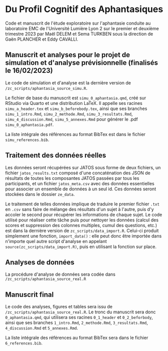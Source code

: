 # Du Profil Cognitif des Aphantasiques

Code et manuscrit de l'étude exploratoire sur l'aphantasie conduite au laboratoire EMC de l'Université Lumière Lyon 2 sur le premier et deuxième trimestre 2023 par Maël DELEM et Sema TURKBEN sous la direction de Gaën PLANCHER et Eddy CAVALLI.

## Manuscrit et analyses pour le projet de simulation et d'analyse prévisionnelle (finalisés le 16/02/2023)

Le code de simulation et d'analyse est la dernière version de `/zc_scripts/aphantasia_source_simu.R`. 

Le fichier de base du manuscrit est `simu_0_aphantasia.qmd`, créé sur RStudio via Quarto et une distribution LaTeX. Il appelle ses racines `simu_a_header.tex` et `simu_b_beforebody.tex`, ainsi que ses branches `simu_1_intro.Rmd`, `simu_2_methode.Rmd`, `simu_3_resultats.Rmd`, `simu_4_discussion.Rmd`, `simu_5_annexes.Rmd` pour générer le .pdf `simu_0_aphantasia.pdf`.

La liste intégrale des références au format BibTex est dans le fichier `simu_references.bib`.

## Traitement des données réelles

Les données seront récupérées sur JATOS sous forme de deux fichiers, un fichier `jatos_results.txt` composé d'une concaténation des JSON de résultats de toutes les composantes JATOS passées par tous les participants, et un fichier `jatos_meta.csv` avec des données essentielles pour associer un ensemble de données à un seul id. Ces données seront stockées dans le dossier `ze_data`.

Le traitement de telles données implique de traduire le premier fichier `.txt` en `.csv` sans faire de mélange des résultats d'un sujet à l'autre, puis d'y accoler le second pour récupérer les informations de chaque sujet. Le code utilisé pour réaliser cette tâche puis pour nettoyer les données (calcul des scores et suppression des colonnes multiples, cumul des questions, etc.) est dans la dernière version de `zc_scripts/data_import.R`. Celui-ci produit simplement une fonction, `import_data()` : elle peut donc être importée dans n'importe quel autre script d'analyse en appelant `source(zc_scripts/data_import.R)`, puis en utilisant la fonction sur place.

## Analyses de données

La procédure d'analyse de données sera codée dans `/zc_scripts/aphantasia_source_real.R`

## Manuscrit final

Le code des analyses, figures et tables sera issu de `/zc_scripts/aphantasia_source_real.R`. Le tronc du manuscrit sera donc `0_aphantasia.qmd`, qui utilisera ses racines `0_1_header` et `0_2_beforbody`, ainsi que ses branches `1_intro.Rmd`, `2_methode.Rmd`, `3_resultats.Rmd`, `4_discussion.Rmd` et `5_annexes.Rmd`.

La liste intégrale des références au format BibTex sera dans le fichier `6_references.bib`.
